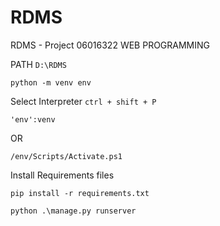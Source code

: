# RDMS
RDMS - Project 06016322 WEB PROGRAMMING

PATH `D:\RDMS`
```
python -m venv env
```

Select Interpreter ``ctrl + shift + P``

```
'env':venv
```

OR

```
/env/Scripts/Activate.ps1
```

Install Requirements files
```
pip install -r requirements.txt
```
```
python .\manage.py runserver
```
